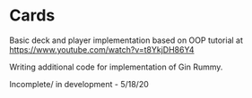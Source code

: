 # Cards
Basic deck and player implementation based on OOP tutorial at https://www.youtube.com/watch?v=t8YkjDH86Y4

Writing additional code for implementation of Gin Rummy.

Incomplete/ in development - 5/18/20
